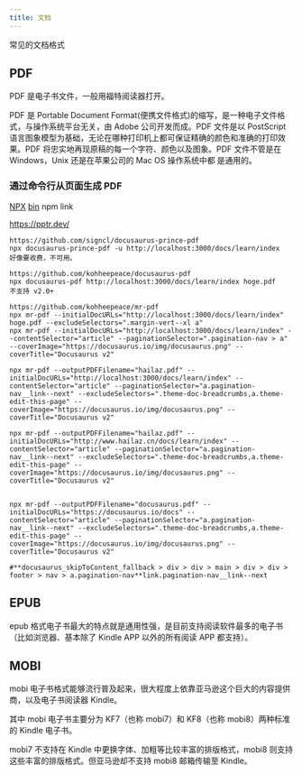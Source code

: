 ```yaml
---
title: 文档
---
```


常见的文档格式

## PDF

PDF 是电子书文件，一般用福特阅读器打开。

PDF 是 Portable Document Format(便携文件格式)的缩写，是一种电子文件格式，与操作系统平台无关，由 Adobe 公司开发而成。PDF 文件是以 PostScript 语言图象模型为基础，无论在哪种打印机上都可保证精确的颜色和准确的打印效果。PDF 将忠实地再现原稿的每一个字符、颜色以及图象。PDF 文件不管是在 Windows，Unix 还是在苹果公司的 Mac OS 操作系统中都 是通用的。

### 通过命令行从页面生成 PDF

[NPX](https://www.ruanyifeng.com/blog/2019/02/npx.html)
[bin](https://www.cnblogs.com/taohuaya/p/14586095.html)
npm link

https://pptr.dev/

```
https://github.com/signcl/docusaurus-prince-pdf
npx docusaurus-prince-pdf -u http://localhost:3000/docs/learn/index
好像要收费，不可用。

https://github.com/kohheepeace/docusaurus-pdf
npx docusaurus-pdf http://localhost:3000/docs/learn/index hoge.pdf
不支持 v2.0+

https://github.com/kohheepeace/mr-pdf
npx mr-pdf --initialDocURLs="http://localhost:3000/docs/learn/index" hoge.pdf --excludeSelectors=".margin-vert--xl a"
npx mr-pdf --initialDocURLs="http://localhost:3000/docs/learn/index" --contentSelector="article" --paginationSelector=".pagination-nav > a" --coverImage="https://docusaurus.io/img/docusaurus.png" --coverTitle="Docusaurus v2"

npx mr-pdf --outputPDFFilename="hailaz.pdf" --initialDocURLs="http://localhost:3000/docs/learn/index" --contentSelector="article" --paginationSelector="a.pagination-nav__link--next" --excludeSelectors=".theme-doc-breadcrumbs,a.theme-edit-this-page" --coverImage="https://docusaurus.io/img/docusaurus.png" --coverTitle="Docusaurus v2"

npx mr-pdf --outputPDFFilename="hailaz.pdf" --initialDocURLs="http://www.hailaz.cn/docs/learn/index" --contentSelector="article" --paginationSelector="a.pagination-nav__link--next" --excludeSelectors=".theme-doc-breadcrumbs,a.theme-edit-this-page" --coverImage="https://docusaurus.io/img/docusaurus.png" --coverTitle="Docusaurus v2"


npx mr-pdf --outputPDFFilename="docusaurus.pdf" --initialDocURLs="https://docusaurus.io/docs" --contentSelector="article" --paginationSelector="a.pagination-nav__link--next" --excludeSelectors=".theme-doc-breadcrumbs,a.theme-edit-this-page" --coverImage="https://docusaurus.io/img/docusaurus.png" --coverTitle="Docusaurus v2"

#**docusaurus_skipToContent_fallback > div > div > main > div > div > footer > nav > a.pagination-nav**link.pagination-nav__link--next
```

## EPUB

epub 格式电子书最大的特点就是通用性强，是目前支持阅读软件最多的电子书（比如浏览器、基本除了 Kindle APP 以外的所有阅读 APP 都支持）。

## MOBI

mobi 电子书格式能够流行普及起来，很大程度上依靠亚马逊这个巨大的内容提供商，以及电子书阅读器 Kindle。

其中 mobi 电子书主要分为 KF7（也称 mobi7）和 KF8（也称 mobi8）两种标准的 Kindle 电子书。

mobi7 不支持在 Kindle 中更换字体、加粗等比较丰富的排版格式，mobi8 则支持这些丰富的排版格式。但亚马逊却不支持 mobi8 邮箱传输至 Kindle。
